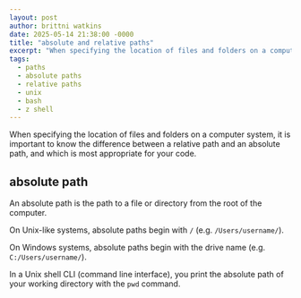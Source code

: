 ```yaml
---
layout: post
author: brittni watkins
date: 2025-05-14 21:38:00 -0000
title: "absolute and relative paths"
excerpt: "When specifying the location of files and folders on a computer system, it is important to know the difference between a relative path and an absolute path, and which is most appropriate for your code."
tags:
  - paths
  - absolute paths
  - relative paths
  - unix
  - bash
  - z shell
---
```


When specifying the location of files and folders on a computer system, it is important to know the difference between a relative path and an absolute path, and which is most appropriate for your code.

## absolute path

An absolute path is the path to a file or directory from the root of the computer.

On Unix-like systems, absolute paths begin with `/` (e.g. `/Users/username/`).

On Windows systems, absolute paths begin with the drive name (e.g. `C:/Users/username/`).

In a Unix shell CLI (command line interface), you print the absolute path of your working directory with the `pwd` command.
